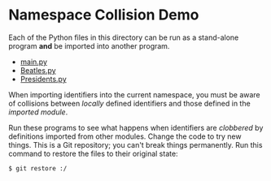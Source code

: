 # Namespace Collision Demo

Each of the Python files in this directory can be run as a stand-alone program **and** be imported into another program.

*   [main.py](./main.py)
*   [Beatles.py](./Beatles.py)
*   [Presidents.py](./Presidents.py)


When importing identifiers into the current namespace, you must be aware of collisions between *locally* defined identifiers and those defined in the *imported module*.

Run these programs to see what happens when identifiers are *clobbered* by definitions imported from other modules.  Change the code to try new things.  This is a Git repository; you can't break things permanently.  Run this command to restore the files to their original state:

```bash
$ git restore :/
```
